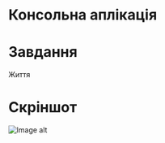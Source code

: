 # Консольна аплікація
# Завдання
Життя
# Скріншот
![Image alt](https://github.com/VG1349/KPP1-lab//raw/blob/master/index.jpeg)<br>
